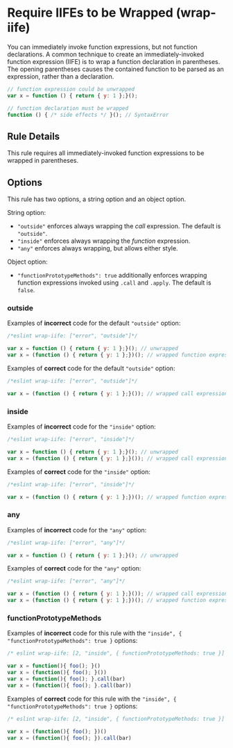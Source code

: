 # Require IIFEs to be Wrapped (wrap-iife)

You can immediately invoke function expressions, but not function declarations. A common technique to create an immediately-invoked function expression (IIFE) is to wrap a function declaration in parentheses. The opening parentheses causes the contained function to be parsed as an expression, rather than a declaration.

```js
// function expression could be unwrapped
var x = function () { return { y: 1 };}();

// function declaration must be wrapped
function () { /* side effects */ }(); // SyntaxError
```

## Rule Details

This rule requires all immediately-invoked function expressions to be wrapped in parentheses.

## Options

This rule has two options, a string option and an object option.

String option:

* `"outside"` enforces always wrapping the *call* expression. The default is `"outside"`.
* `"inside"` enforces always wrapping the *function* expression.
* `"any"` enforces always wrapping, but allows either style.

Object option:

* `"functionPrototypeMethods": true` additionally enforces wrapping function expressions invoked using `.call` and `.apply`. The default is `false`.

### outside

Examples of **incorrect** code for the default `"outside"` option:

```js
/*eslint wrap-iife: ["error", "outside"]*/

var x = function () { return { y: 1 };}(); // unwrapped
var x = (function () { return { y: 1 };})(); // wrapped function expression
```

Examples of **correct** code for the default `"outside"` option:

```js
/*eslint wrap-iife: ["error", "outside"]*/

var x = (function () { return { y: 1 };}()); // wrapped call expression
```

### inside

Examples of **incorrect** code for the `"inside"` option:

```js
/*eslint wrap-iife: ["error", "inside"]*/

var x = function () { return { y: 1 };}(); // unwrapped
var x = (function () { return { y: 1 };}()); // wrapped call expression
```

Examples of **correct** code for the `"inside"` option:

```js
/*eslint wrap-iife: ["error", "inside"]*/

var x = (function () { return { y: 1 };})(); // wrapped function expression
```

### any

Examples of **incorrect** code for the `"any"` option:

```js
/*eslint wrap-iife: ["error", "any"]*/

var x = function () { return { y: 1 };}(); // unwrapped
```

Examples of **correct** code for the `"any"` option:

```js
/*eslint wrap-iife: ["error", "any"]*/

var x = (function () { return { y: 1 };}()); // wrapped call expression
var x = (function () { return { y: 1 };})(); // wrapped function expression
```

### functionPrototypeMethods

Examples of **incorrect** code for this rule with the `"inside", { "functionPrototypeMethods": true }` options:

```js
/* eslint wrap-iife: [2, "inside", { functionPrototypeMethods: true }] */

var x = function(){ foo(); }()
var x = (function(){ foo(); }())
var x = function(){ foo(); }.call(bar)
var x = (function(){ foo(); }.call(bar))
```

Examples of **correct** code for this rule with the `"inside", { "functionPrototypeMethods": true }` options:

```js
/* eslint wrap-iife: [2, "inside", { functionPrototypeMethods: true }] */

var x = (function(){ foo(); })()
var x = (function(){ foo(); }).call(bar)
```
